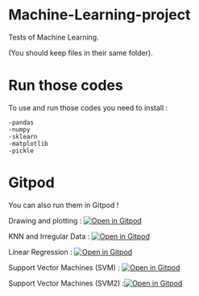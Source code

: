 # Machine-Learning-project

Tests of Machine Learning. 

(You should keep files in their same folder).

# Run those codes

To use and run those codes you need to install :

```
-pandas
-numpy
-sklearn
-matplotlib
-pickle
```

# Gitpod 

You can also run them in Gitpod !


Drawing and plotting : [![Open in Gitpod](https://gitpod.io/button/open-in-gitpod.svg)](https://gitpod.io/#https://github.com/MrRex42/Machine-Learning-projects/blob/master/Drawing%20and%20plotting/test.py)


KNN and Irregular Data : [![Open in Gitpod](https://gitpod.io/button/open-in-gitpod.svg)](https://gitpod.io/#https://github.com/MrRex42/Machine-Learning-projects/blob/master/KNN%20and%20irregular%20Data/KNNTest.py)

Linear Regression : [![Open in Gitpod](https://gitpod.io/button/open-in-gitpod.svg)](https://gitpod.io/#https://github.com/MrRex42/Machine-Learning-projects/blob/master/Linear%20Regression/MLLR.py)

Support Vector Machines (SVM) : [![Open in Gitpod](https://gitpod.io/button/open-in-gitpod.svg)](https://gitpod.io/#https://github.com/MrRex42/Machine-Learning-projects/blob/master/Support%20Vector%20Machines%20(SVM)/SVM.py)

Support Vector Machines (SVM2) :[![Open in Gitpod](https://gitpod.io/button/open-in-gitpod.svg)](https://gitpod.io/#https://https://github.com/MrRex42/Machine-Learning-projects/blob/master/Support%20Vector%20Machines%20(SVM)/SVM2.py) 
